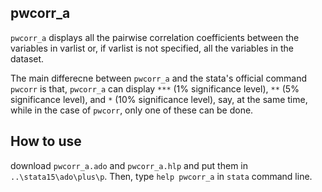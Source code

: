 ## pwcorr_a

`pwcorr_a` displays all the pairwise correlation coefficients between the variables in varlist or, if varlist
is not specified, all the variables in the dataset.

The main differecne between `pwcorr_a` and the stata's official command `pwcorr` is that, `pwcorr_a` can display
`***` (1% significance level), `**` (5% significance level), and `*` (10% significance level), say, at the same
time, while in the case of `pwcorr`, only one of these can be done.

## How to use
download `pwcorr_a.ado` and `pwcorr_a.hlp` and put them in `..\stata15\ado\plus\p`. Then, type `help pwcorr_a` in `stata` command line. 
